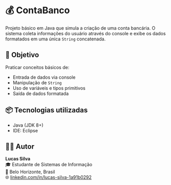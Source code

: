 # 💰 ContaBanco

Projeto básico em Java que simula a criação de uma conta bancária. O sistema coleta informações do usuário através do console e exibe os dados formatados em uma única `String` concatenada.

## 🧠 Objetivo

Praticar conceitos básicos de:

- Entrada de dados via console
- Manipulação de `String`
- Uso de variáveis e tipos primitivos
- Saída de dados formatada

## 📦 Tecnologias utilizadas

- Java (JDK 8+)
- IDE: Eclipse

## 👨‍💻 Autor
**Lucas Silva**  
🎓 Estudante de Sistemas de Informação  
📍 Belo Horizonte, Brasil  
🌐 [linkedin.com/in/lucas-silva-1a91b0292](https://linkedin.com/in/lucas-silva-1a91b0292)
